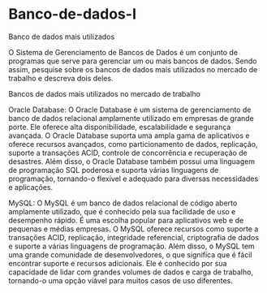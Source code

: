 # Banco-de-dados-I
Banco de dados mais utilizados

O Sistema de Gerenciamento de Bancos de Dados é um conjunto de programas que serve para gerenciar um ou mais bancos de dados. 
Sendo assim, pesquise sobre os bancos de dados mais utilizados no mercado de trabalho e descreva dois deles.

Bancos de dados mais utilizados no mercado de trabalho

Oracle Database: O Oracle Database é um sistema de gerenciamento de banco de dados relacional amplamente utilizado em empresas de grande porte. 
Ele oferece alta disponibilidade, escalabilidade e segurança avançada. O Oracle Database suporta uma ampla gama de aplicativos e oferece recursos avançados, 
como particionamento de dados, replicação, suporte a transações ACID, controle de concorrência e recuperação de desastres. 
Além disso, o Oracle Database também possui uma linguagem de programação SQL poderosa e suporta várias linguagens de programação, tornando-o flexível e 
adequado para diversas necessidades e aplicações.

MySQL: O MySQL é um banco de dados relacional de código aberto amplamente utilizado, que é conhecido pela sua facilidade de uso e desempenho rápido. 
É uma escolha popular para aplicativos web e de pequenas e médias empresas. O MySQL oferece recursos como suporte a transações ACID, replicação, 
integridade referencial, criptografia de dados e suporte a várias linguagens de programação. Além disso, o MySQL tem uma grande comunidade de desenvolvedores,
o que significa que é fácil encontrar suporte e recursos adicionais. Ele é conhecido por sua capacidade de lidar com grandes volumes de dados e carga de trabalho, 
tornando-o uma opção viável para muitos casos de uso diferentes.
